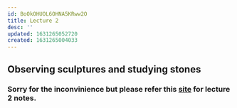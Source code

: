 ```yaml
---
id: BoOkOHUOL6OHNA5KRww2O
title: Lecture 2
desc: ''
updated: 1631265052720
created: 1631265004033
---
```

## Observing sculptures and studying stones

### Sorry for the inconvinience but please refer this [site](https://aneri12345.github.io/Personal-Log/notes/PnbqLSRQuiLSmhmofal8q.html) for lecture 2 notes.

